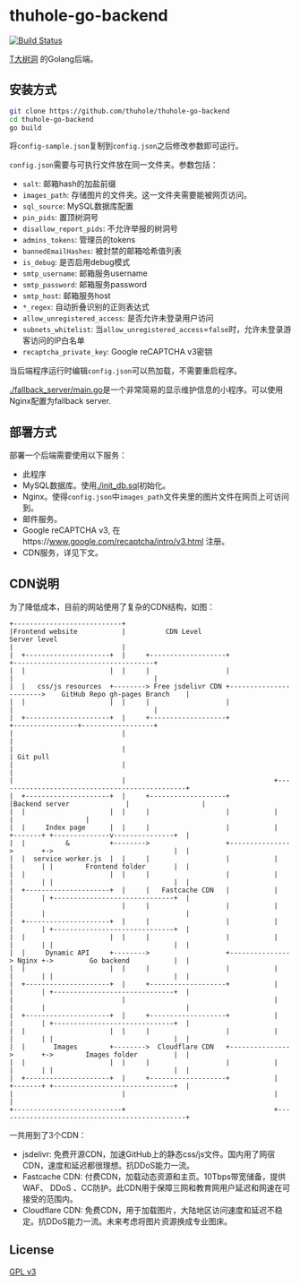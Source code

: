 # thuhole-go-backend

[![Build Status](https://travis-ci.com/thuhole/thuhole-go-backend.svg?branch=master)](https://travis-ci.com/thuhole/thuhole-go-backend)

[T大树洞](https://thuhole.com/) 的Golang后端。

## 安装方式
```bash
git clone https://github.com/thuhole/thuhole-go-backend
cd thuhole-go-backend
go build
```

将`config-sample.json`复制到`config.json`之后修改参数即可运行。

`config.json`需要与可执行文件放在同一文件夹。参数包括：
- `salt`: 邮箱hash的加盐前缀
- `images_path`: 存储图片的文件夹。这一文件夹需要能被网页访问。
- `sql_source`: MySQL数据库配置
- `pin_pids`: 置顶树洞号
- `disallow_report_pids`: 不允许举报的树洞号
- `admins_tokens`: 管理员的tokens
- `bannedEmailHashes`: 被封禁的邮箱哈希值列表
- `is_debug`: 是否启用debug模式
- `smtp_username`: 邮箱服务username
- `smtp_password`: 邮箱服务password
- `smtp_host`: 邮箱服务host
- `*_regex`: 自动折叠识别的正则表达式
- `allow_unregistered_access`: 是否允许未登录用户访问
- `subnets_whitelist`: 当`allow_unregistered_access`=`false`时，允许未登录游客访问的IP白名单
- `recaptcha_private_key`: Google reCAPTCHA v3密钥

当后端程序运行时编辑`config.json`可以热加载，不需要重启程序。

[./fallback_server/main.go](./fallback_server/main.go)是一个非常简易的显示维护信息的小程序。可以使用Nginx配置为fallback server.

## 部署方式

部署一个后端需要使用以下服务：
- 此程序
- MySQL数据库。使用[./init_db.sql](./init_db.sql)初始化。
- Nginx。使得`config.json`中`images_path`文件夹里的图片文件在网页上可访问到。
- 邮件服务。
- Google reCAPTCHA v3, 在https://www.google.com/recaptcha/intro/v3.html 注册。
- CDN服务，详见下文。

## CDN说明
为了降低成本，目前的网站使用了复杂的CDN结构，如图：
```
+---------------------------+
|Frontend website           |          CDN Level                                      Server level
|                           |
|  +---------------------+  |     +-------------------+                       +-----------------------------------+
|  |                     |  |     |                   |                       |                                   |
|  |   css/js resources  +--------> Free jsdelivr CDN +----------------------->    GitHub Repo gh-pages Branch    |
|  |                     |  |     |                   |                       |                                   |
|  +---------------------+  |     +-------------------+                       +----------------+------------------+
|                           |                                                                  |
|                           |                                                                  | Git pull
|                           |                                                                  |
|                           |                                     +-----------------------------------------------+
|  +---------------------+  |     +-------------------+           |Backend server              |                  |
|  |                     |  |     |                   |           |                            |                  |
|  |     Index page      |  |     |                   |           |   +-------+ +--------------v---------------+  |
|  |          &          +-------->                   +--------------->       +->                              |  |
|  |  service worker.js  |  |     |                   |           |   |       | |        Frontend folder       |  |
|  |                     |  |     |                   |           |   |       | |                              |  |
|  +---------------------+  |     |   Fastcache CDN   |           |   |       | +------------------------------+  |
|                           |     |                   |           |   |       |                                   |
|  +---------------------+  |     |                   |           |   |       | +------------------------------+  |
|  |                     |  |     |                   |           |   |       | |                              |  |
|  |     Dynamic API     +-------->                   +---------------> Nginx +->         Go backend           |  |
|  |                     |  |     |                   |           |   |       | |                              |  |
|  +---------------------+  |     +-------------------+           |   |       | +------------------------------+  |
|                           |                                     |   |       |                                   |
|  +---------------------+  |     +-------------------+           |   |       | +------------------------------+  |
|  |                     |  |     |                   |           |   |       | |                              |  |
|  |       Images        +-------->  Cloudflare CDN   +--------------->       +->        Images folder         |  |
|  |                     |  |     |                   |           |   |       | |                              |  |
|  +---------------------+  |     +-------------------+           |   +-------+ +------------------------------+  |
|                           |                                     |                                               |
+---------------------------+                                     +-----------------------------------------------+
```
一共用到了3个CDN：
- jsdelivr: 免费开源CDN，加速GitHub上的静态css/js文件。国内用了网宿CDN，速度和延迟都很理想。抗DDoS能力一流。
- Fastcache CDN: 付费CDN，加载动态资源和主页。10Tbps带宽储备，提供WAF、 DDoS 、CC防护。此CDN用于保障三网和教育网用户延迟和网速在可接受的范围内。
- Cloudflare CDN: 免费CDN，用于加载图片，大陆地区访问速度和延迟不稳定。抗DDoS能力一流。未来考虑将图片资源换成专业图床。

## License
[GPL v3](./LICENSE)
